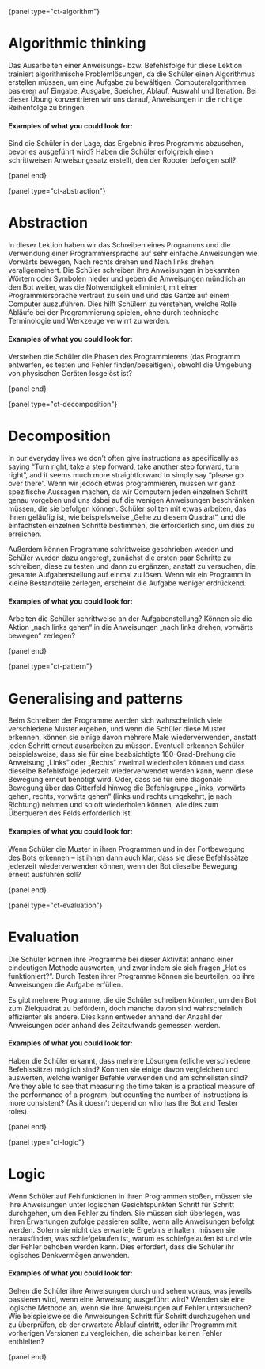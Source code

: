 {panel type="ct-algorithm"}

# Algorithmic thinking

Das Ausarbeiten einer Anweisungs- bzw. Befehlsfolge für diese Lektion trainiert algorithmische Problemlösungen, da die Schüler einen Algorithmus erstellen müssen, um eine Aufgabe zu bewältigen. Computeralgorithmen basieren auf Eingabe, Ausgabe, Speicher, Ablauf, Auswahl und Iteration. Bei dieser Übung konzentrieren wir uns darauf, Anweisungen in die richtige Reihenfolge zu bringen.

#### Examples of what you could look for:

Sind die Schüler in der Lage, das Ergebnis ihres Programms abzusehen, bevor es ausgeführt wird? Haben die Schüler erfolgreich einen schrittweisen Anweisungssatz erstellt, den der Roboter befolgen soll?

{panel end}

{panel type="ct-abstraction"}

# Abstraction

In dieser Lektion haben wir das Schreiben eines Programms und die Verwendung einer Programmiersprache auf sehr einfache Anweisungen wie Vorwärts bewegen, Nach rechts drehen und Nach links drehen verallgemeinert. Die Schüler schreiben ihre Anweisungen in bekannten Wörtern oder Symbolen nieder und geben die Anweisungen mündlich an den Bot weiter, was die Notwendigkeit eliminiert, mit einer Programmiersprache vertraut zu sein und und das Ganze auf einem Computer auszuführen. Dies hilft Schülern zu verstehen, welche Rolle Abläufe bei der Programmierung spielen, ohne durch technische Terminologie und Werkzeuge verwirrt zu werden.

#### Examples of what you could look for:

Verstehen die Schüler die Phasen des Programmierens (das Programm entwerfen, es testen und Fehler finden/beseitigen), obwohl die Umgebung von physischen Geräten losgelöst ist?

{panel end}

{panel type="ct-decomposition"}

# Decomposition

In our everyday lives we don’t often give instructions as specifically as saying “Turn right, take a step forward, take another step forward, turn right”, and it seems much more straightforward to simply say “please go over there”. Wenn wir jedoch etwas programmieren, müssen wir ganz spezifische Aussagen machen, da wir Computern jeden einzelnen Schritt genau vorgeben und uns dabei auf die wenigen Anweisungen beschränken müssen, die sie befolgen können. Schüler sollten mit etwas arbeiten, das ihnen geläufig ist, wie beispielsweise „Gehe zu diesem Quadrat“, und die einfachsten einzelnen Schritte bestimmen, die erforderlich sind, um dies zu erreichen.

Außerdem können Programme schrittweise geschrieben werden und Schüler wurden dazu angeregt, zunächst die ersten paar Schritte zu schreiben, diese zu testen und dann zu ergänzen, anstatt zu versuchen, die gesamte Aufgabenstellung auf einmal zu lösen. Wenn wir ein Programm in kleine Bestandteile zerlegen, erscheint die Aufgabe weniger erdrückend.

#### Examples of what you could look for:

Arbeiten die Schüler schrittweise an der Aufgabenstellung? Können sie die Aktion „nach links gehen“ in die Anweisungen „nach links drehen, vorwärts bewegen“ zerlegen?

{panel end}

{panel type="ct-pattern"}

# Generalising and patterns

Beim Schreiben der Programme werden sich wahrscheinlich viele verschiedene Muster ergeben, und wenn die Schüler diese Muster erkennen, können sie einige davon mehrere Male wiederverwenden, anstatt jeden Schritt erneut ausarbeiten zu müssen. Eventuell erkennen Schüler beispielsweise, dass sie für eine beabsichtigte 180-Grad-Drehung die Anweisung „Links“ oder „Rechts“ zweimal wiederholen können und dass dieselbe Befehlsfolge jederzeit wiederverwendet werden kann, wenn diese Bewegung erneut benötigt wird. Oder, dass sie für eine diagonale Bewegung über das Gitterfeld hinweg die Befehlsgruppe „links, vorwärts gehen, rechts, vorwärts gehen“ (links und rechts umgekehrt, je nach Richtung) nehmen und so oft wiederholen können, wie dies zum Überqueren des Felds erforderlich ist.

#### Examples of what you could look for:

Wenn Schüler die Muster in ihren Programmen und in der Fortbewegung des Bots erkennen – ist ihnen dann auch klar, dass sie diese Befehlssätze jederzeit wiederverwenden können, wenn der Bot dieselbe Bewegung erneut ausführen soll?

{panel end}

{panel type="ct-evaluation"}

# Evaluation

Die Schüler können ihre Programme bei dieser Aktivität anhand einer eindeutigen Methode auswerten, und zwar indem sie sich fragen „Hat es funktioniert?“. Durch Testen ihrer Programme können sie beurteilen, ob ihre Anweisungen die Aufgabe erfüllen.

Es gibt mehrere Programme, die die Schüler schreiben könnten, um den Bot zum Zielquadrat zu befördern, doch manche davon sind wahrscheinlich effizienter als andere. Dies kann entweder anhand der Anzahl der Anweisungen oder anhand des Zeitaufwands gemessen werden.

#### Examples of what you could look for:

Haben die Schüler erkannt, dass mehrere Lösungen (etliche verschiedene Befehlssätze) möglich sind? Konnten sie einige davon vergleichen und auswerten, welche weniger Befehle verwenden und am schnellsten sind? Are they able to see that measuring the time taken is a practical measure of the performance of a program, but counting the number of instructions is more consistent? (As it doesn't depend on who has the Bot and Tester roles).

{panel end}

{panel type="ct-logic"}

# Logic

Wenn Schüler auf Fehlfunktionen in ihren Programmen stoßen, müssen sie ihre Anweisungen unter logischen Gesichtspunkten Schritt für Schritt durchgehen, um den Fehler zu finden. Sie müssen sich überlegen, was ihren Erwartungen zufolge passieren sollte, wenn alle Anweisungen befolgt werden. Sofern sie nicht das erwartete Ergebnis erhalten, müssen sie herausfinden, was schiefgelaufen ist, warum es schiefgelaufen ist und wie der Fehler behoben werden kann. Dies erfordert, dass die Schüler ihr logisches Denkvermögen anwenden.

#### Examples of what you could look for:

Gehen die Schüler ihre Anweisungen durch und sehen voraus, was jeweils passieren wird, wenn eine Anweisung ausgeführt wird? Wenden sie eine logische Methode an, wenn sie ihre Anweisungen auf Fehler untersuchen? Wie beispielsweise die Anweisungen Schritt für Schritt durchzugehen und zu überprüfen, ob der erwartete Ablauf eintritt, oder ihr Programm mit vorherigen Versionen zu vergleichen, die scheinbar keinen Fehler enthielten?

{panel end}